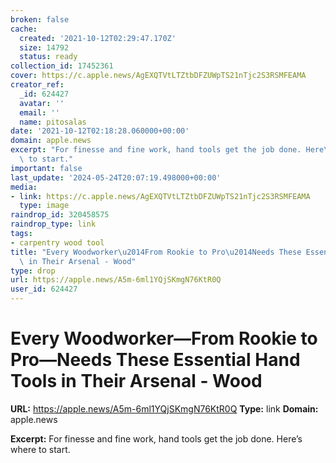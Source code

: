 ```yaml
---
broken: false
cache:
  created: '2021-10-12T02:29:47.170Z'
  size: 14792
  status: ready
collection_id: 17452361
cover: https://c.apple.news/AgEXQTVtLTZtbDFZUWpTS21nTjc2S3RSMFEAMA
creator_ref:
  _id: 624427
  avatar: ''
  email: ''
  name: pitosalas
date: '2021-10-12T02:18:28.060000+00:00'
domain: apple.news
excerpt: "For finesse and fine work, hand tools get the job done. Here\u2019s where\
  \ to start."
important: false
last_update: '2024-05-24T20:07:19.498000+00:00'
media:
- link: https://c.apple.news/AgEXQTVtLTZtbDFZUWpTS21nTjc2S3RSMFEAMA
  type: image
raindrop_id: 320458575
raindrop_type: link
tags:
- carpentry wood tool
title: "Every Woodworker\u2014From Rookie to Pro\u2014Needs These Essential Hand Tools\
  \ in Their Arsenal - Wood"
type: drop
url: https://apple.news/A5m-6ml1YQjSKmgN76KtR0Q
user_id: 624427
---
```


# Every Woodworker—From Rookie to Pro—Needs These Essential Hand Tools in Their Arsenal - Wood

**URL:** https://apple.news/A5m-6ml1YQjSKmgN76KtR0Q
**Type:** link
**Domain:** apple.news

**Excerpt:** For finesse and fine work, hand tools get the job done. Here’s where to start.
